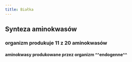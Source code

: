```yaml
---
title: Białka
---
```


## Synteza aminokwasów
### organizm produkuje **11 z 20** aminokwasów
#### aminokwasy produkowane przez organizm ^^endogenne^^
####

